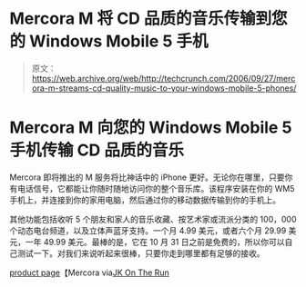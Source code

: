 # Mercora M 将 CD 品质的音乐传输到您的 Windows Mobile 5 手机

> 原文：<https://web.archive.org/web/http://techcrunch.com/2006/09/27/mercora-m-streams-cd-quality-music-to-your-windows-mobile-5-phones/>

# Mercora M 向您的 Windows Mobile 5 手机传输 CD 品质的音乐

Mercora 即将推出的 M 服务将比神话中的 iPhone 更好。无论你在哪里，只要你有电话信号，它都能让你随时随地访问你的整个音乐库。该程序安装在你的 WM5 手机上，并连接到你的家用电脑，然后通过你的移动数据传输到你的手机上。

其他功能包括收听 5 个朋友和家人的音乐收藏、按艺术家或流派分类的 100，000 个动态电台频道，以及立体声蓝牙支持。一个月 4.99 美元，或者六个月 29.99 美元，一年 49.99 美元。最棒的是，它在 10 月 31 日之前是免费的，所以你可以自己测试一下。对我们来说听起来很棒，只要你走到哪里都有足够的接收。

[product page](https://web.archive.org/web/20130627212441/http://search.mercora.com/v6/search.jsp?mode=0&results=myHome.jsp)【Mercora via[JK On The Run](https://web.archive.org/web/20130627212441/http://jkontherun.blogs.com/jkontherun/2006/09/mercoras_m_stre.html)